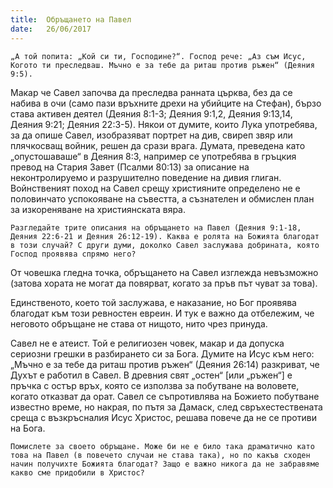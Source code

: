 ```yaml
---
title:  Обръщането на Павел
date:   26/06/2017
---
```


`„А той попита: „Кой си ти, Господине?“. Господ рече: „Аз съм Исус, Когото ти преследваш. Мъчно е за тебе да риташ против ръжен“ (Деяния 9:5).`

Макар че Савел започва да преследва ранната църква, без да се набива в очи (само пази връхните дрехи на убийците на Стефан), бързо става активен деятел (Деяния 8:1-3; Деяния 9:1,2, Деяния 9:13,14, Деяния 9:21; Деяния 22:3-5). Някои от думите, които Лука употребява, за да опише Савел, изобразяват портрет на див, свиреп звяр или плячкосващ войник, решен да срази врага. Думата, преведена като „опустошаваше“ в Деяния 8:3, например се употребява в гръцкия превод на Стария Завет (Псалми 80:13) за описание на неконтролируемо и разрушително поведение на дивия глиган. Войнственият поход на Савел срещу християните определено не е половинчато успокояване на съвестта, а съзнателен и обмислен план за изкореняване на християнската вяра.

`Разгледайте трите описания на обръщането на Павел (Деяния 9:1-18, Деяния 22:6-21 и Деяния 26:12-19). Каква е ролята на Божията благодат в този случай? С други думи, доколко Савел заслужава добрината, която Господ проявява спрямо него?`

От човешка гледна точка, обръщането на Савел изглежда невъзможно (затова хората не могат да повярват, когато за пръв път чуват за това).

Единственото, което той заслужава, е наказание, но Бог проявява благодат към този ревностен евреин. И тук е важно да отбележим, че неговото обръщане не става от нищото, нито чрез принуда.

Савел не е атеист. Той е религиозен човек, макар и да допуска сериозни грешки в разбирането си за Бога. Думите на Исус към него: „Мъчно е за тебе да риташ против ръжен“ (Деяния 26:14) разкриват, че Духът е работил в Савел. В древния свят „остен“ [или „ръжен“] е пръчка с остър връх, която се използва за побутване на воловете, когато отказват да орат. Савел се съпротивлява на Божието побутване известно време, но накрая, по пътя за Дамаск, след свръхестествената среща с възкръсналия Исус Христос, решава повече да не се противи на Бога.

`Помислете за своето обръщане. Може би не е било така драматично като това на Павел (в повечето случаи не става така), но по какъв сходен начин получихте Божията благодат? Защо е важно никога да не забравяме какво сме придобили в Христос?`